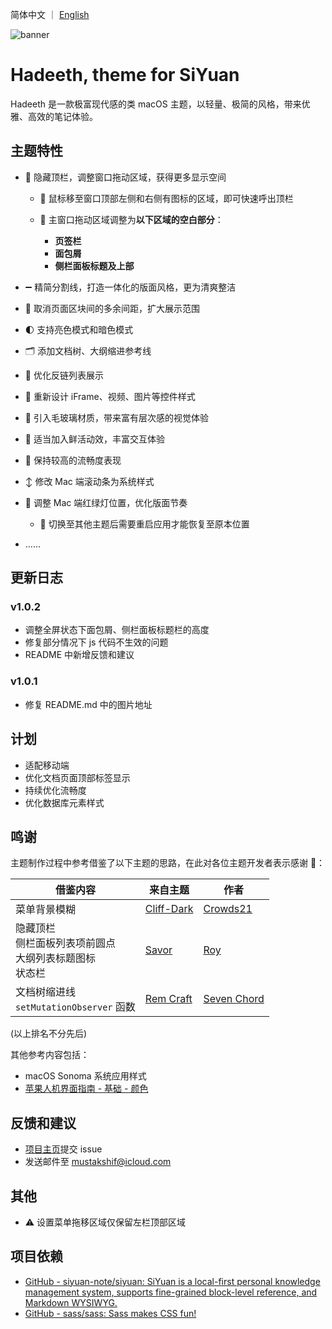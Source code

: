 简体中文 ｜ [English](https://github.com/mustakshif/Hadeeth-for-SiYuan/blob/main/README_en_US.md)

![banner](https://cdn.jsdelivr.net/gh/mustakshif/Hadeeth@main/assets/banner_v6.png)

# Hadeeth, theme for SiYuan

Hadeeth 是一款极富现代感的类 macOS 主题，以轻量、极简的风格，带来优雅、高效的笔记体验。

## 主题特性

* 📃 隐藏顶栏，调整窗口拖动区域，获得更多显示空间

  * 📌 鼠标移至窗口顶部左侧和右侧有图标的区域，即可快速呼出顶栏
  * 📌 主窗口拖动区域调整为**以下区域的空白部分**：

    * **页签栏**
    * **面包屑**
    * **侧栏面板标题及上部**
* ➖ 精简分割线，打造一体化的版面风格，更为清爽整洁
* 📐 取消页面区块间的多余间距，扩大展示范围
* 🌓 支持亮色模式和暗色模式
* 🗂️ 添加文档树、大纲缩进参考线
* 🔗 优化反链列表展示
* 🧩 重新设计 iFrame、视频、图片等控件样式
* 🧊 引入毛玻璃材质，带来富有层次感的视觉体验
* 💫 适当加入鲜活动效，丰富交互体验
* 🚀 保持较高的流畅度表现
* ↕️ 修改 Mac 端滚动条为系统样式
* 🚥 调整 Mac 端红绿灯位置，优化版面节奏

  * 📌 切换至其他主题后需要重启应用才能恢复至原本位置
* ……

## 更新日志

### v1.0.2
- 调整全屏状态下面包屑、侧栏面板标题栏的高度
- 修复部分情况下 js 代码不生效的问题
- README 中新增反馈和建议
  
### v1.0.1
- 修复 README.md 中的图片地址

## 计划

* 适配移动端
* 优化文档页面顶部标签显示
* 持续优化流畅度
* 优化数据库元素样式

## 鸣谢

主题制作过程中参考借鉴了以下主题的思路，在此对各位主题开发者表示感谢 🙏：

| 借鉴内容                                                 | 来自主题 | 作者 |
| ---------------------------------------------------------- | ---------- | ------ |
| 菜单背景模糊                                             | [Cliff-Dark](https://github.com/chenshinshi/Cliff-Dark)         | [Crowds21](https://github.com/chenshinshi)     |
| 隐藏顶栏<br />侧栏面板列表项前圆点<br />大纲列表标题图标<br />状态栏 | [Savor](https://github.com/royc01/notion-theme)         | [Roy](https://github.com/royc01)     |
| 文档树缩进线<br />`setMutationObserver` 函数                                      | [Rem Craft](https://github.com/svchord/Rem-Craft)         | [Seven Chord](https://github.com/svchord)     |

(以上排名不分先后)

其他参考内容包括：
* macOS Sonoma 系统应用样式
* [苹果人机界面指南 - 基础 - 颜色](https://developer.apple.com/cn/design/human-interface-guidelines/color)

## 反馈和建议
- [项目主页](https://github.com/mustakshif/Hadeeth-for-SiYuan/issues)提交 issue
- 发送邮件至 mustakshif@icloud.com

## 其他

* ⚠️ 设置菜单拖移区域仅保留左栏顶部区域

## 项目依赖

* [GitHub - siyuan-note/siyuan: SiYuan is a local-first personal knowledge management system, supports fine-grained block-level reference, and Markdown WYSIWYG.](https://github.com/siyuan-note/siyuan)
* [GitHub - sass/sass: Sass makes CSS fun!](https://github.com/sass/sass)

